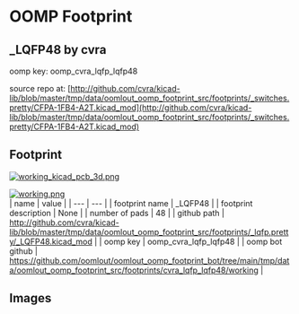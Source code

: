 # OOMP Footprint  
## _LQFP48  by cvra  
  
oomp key: oomp_cvra_lqfp_lqfp48  
  
source repo at: [http://github.com/cvra/kicad-lib/blob/master/tmp/data/oomlout_oomp_footprint_src/footprints/_switches.pretty/CFPA-1FB4-A2T.kicad_mod](http://github.com/cvra/kicad-lib/blob/master/tmp/data/oomlout_oomp_footprint_src/footprints/_switches.pretty/CFPA-1FB4-A2T.kicad_mod)  
## Footprint  
  
[![working_kicad_pcb_3d.png](working_kicad_pcb_3d_600.png)](working_kicad_pcb_3d.png)  
  
[![working.png](working_600.png)](working.png)  
| name | value | 
| --- | --- | 
| footprint name | _LQFP48 | 
| footprint description | None | 
| number of pads | 48 | 
| github path | http://github.com/cvra/kicad-lib/blob/master/tmp/data/oomlout_oomp_footprint_src/footprints/_lqfp.pretty/_LQFP48.kicad_mod | 
| oomp key | oomp_cvra_lqfp_lqfp48 | 
| oomp bot github | https://github.com/oomlout/oomlout_oomp_footprint_bot/tree/main/tmp/data/oomlout_oomp_footprint_src/footprints/cvra_lqfp_lqfp48/working | 
## Images  
